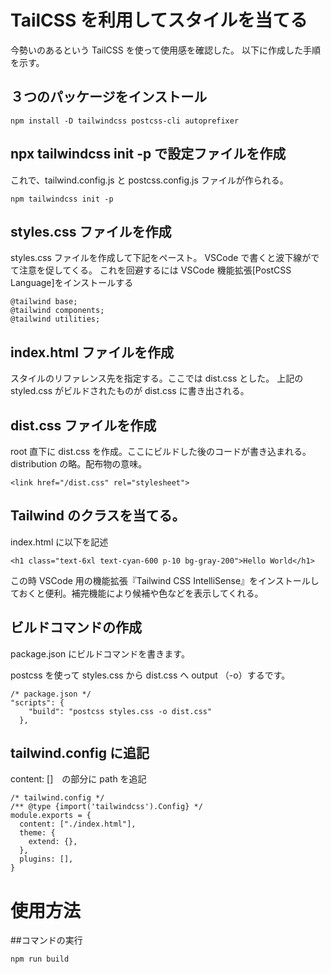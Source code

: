 # TailCSS を利用してスタイルを当てる

今勢いのあるという TailCSS を使って使用感を確認した。
以下に作成した手順を示す。

## ３つのパッケージをインストール

```
npm install -D tailwindcss postcss-cli autoprefixer
```

## npx tailwindcss init -p で設定ファイルを作成

これで、tailwind.config.js と postcss.config.js ファイルが作られる。

```
npm tailwindcss init -p

```

## styles.css ファイルを作成

styles.css ファイルを作成して下記をペースト。
VSCode で書くと波下線がでて注意を促してくる。
これを回避するには VSCode 機能拡張[PostCSS Language]をインストールする

```
@tailwind base;
@tailwind components;
@tailwind utilities;

```

## index.html ファイルを作成

スタイルのリファレンス先を指定する。ここでは dist.css とした。
上記の styled.css がビルドされたものが dist.css に書き出される。

## dist.css ファイルを作成

root 直下に dist.css を作成。ここにビルドした後のコードが書き込まれる。
distribution の略。配布物の意味。

```
<link href="/dist.css" rel="stylesheet">

```

## Tailwind のクラスを当てる。

index.html に以下を記述

```
<h1 class="text-6xl text-cyan-600 p-10 bg-gray-200">Hello World</h1>

```

この時 VSCode 用の機能拡張『Tailwind CSS IntelliSense』をインストールしておくと便利。補完機能により候補や色などを表示してくれる。

## ビルドコマンドの作成

package.json にビルドコマンドを書きます。

postcss を使って styles.css から dist.css へ output （-o）するです。

```
/* package.json */
"scripts": {
    "build": "postcss styles.css -o dist.css"
  },

```

## tailwind.config に追記

content: []　の部分に path を追記

```
/* tailwind.config */
/** @type {import('tailwindcss').Config} */
module.exports = {
  content: ["./index.html"],
  theme: {
    extend: {},
  },
  plugins: [],
}
```

# 使用方法

##コマンドの実行

```
npm run build
```
